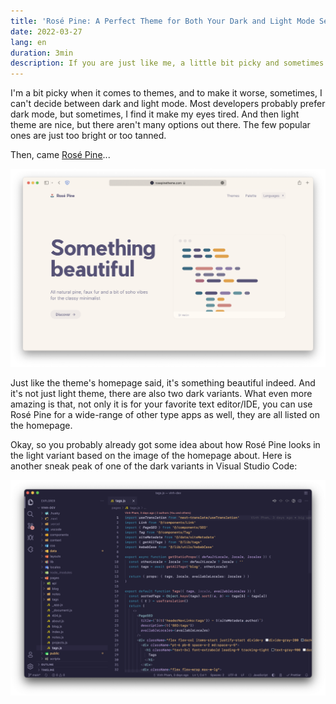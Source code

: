 ```yaml
---
title: 'Rosé Pine: A Perfect Theme for Both Your Dark and Light Mode Setup'
date: 2022-03-27
lang: en
duration: 3min
description: If you are just like me, a little bit picky and sometimes can't choose between dark and light mode, then maybe Rosé Pine might just be the one.
---
```


I'm a bit picky when it comes to themes, and to make it worse, sometimes, I can't decide between dark and light mode. Most developers probably prefer dark mode, but sometimes, I find it make my eyes tired. And then light theme are nice, but there aren't many options out there. The few popular ones are just too bright or too tanned.

Then, came [Rosé Pine](https://rosepinetheme.com)...

<img src="/images/2022/rose-pine-homepage.png" alt="Rosé Pine homepage" rounded-lg>

Just like the theme's homepage said, it's something beautiful indeed. And it's not just light theme, there are also two dark variants. What even more amazing is that, not only it is for your favorite text editor/IDE, you can use Rosé Pine for a wide-range of other type apps as well, they are all listed on the homepage.

Okay, so you probably already got some idea about how Rosé Pine looks in the light variant based on the image of the homepage about. Here is another sneak peak of one of the dark variants in Visual Studio Code:

<img src="/images/2022/rose-pine-vscode.png" alt="Rosé Pine Moon on VS Code" >

